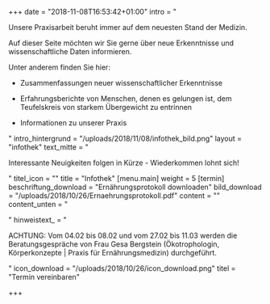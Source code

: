 +++
date = "2018-11-08T16:53:42+01:00"
intro = "<p>Unsere Praxisarbeit beruht immer auf dem neuesten Stand der Medizin. </p><p>Auf dieser Seite möchten wir Sie gerne über neue Erkenntnisse und wissenschaftliche Daten informieren. </p><p>Unter anderem finden Sie hier: </p><ul><li><p>Zusammenfassungen neuer wissenschaftlicher Erkenntnisse </p></li><li><p>Erfahrungsberichte von Menschen, denen es gelungen ist, dem Teufelskreis von starkem Übergewicht zu entrinnen</p></li><li><p>Informationen zu unserer Praxis</p></li></ul>"
intro_hintergrund = "/uploads/2018/11/08/infothek_bild.png"
layout = "infothek"
text_mitte = "<p>Interessante Neuigkeiten folgen in Kürze - Wiederkommen lohnt sich!</p>"
titel_icon = ""
title = "Infothek"
[menu.main]
weight = 5
[termin]
beschriftung_download = "Ernährungsprotokoll downloaden"
bild_download = "/uploads/2018/10/26/Ernaehrungsprotokoll.pdf"
content = ""
content_unten = "<p></p>"
hinweistext_ = "<p>ACHTUNG: Vom 04.02 bis 08.02 und vom 27.02 bis 11.03 werden die Beratungsgespräche von Frau Gesa Bergstein (Ökotrophologin, Körperkonzepte | Praxis für Ernährungsmedizin) durchgeführt.</p>"
icon_download = "/uploads/2018/10/26/icon_download.png"
titel = "Termin vereinbaren"

+++
